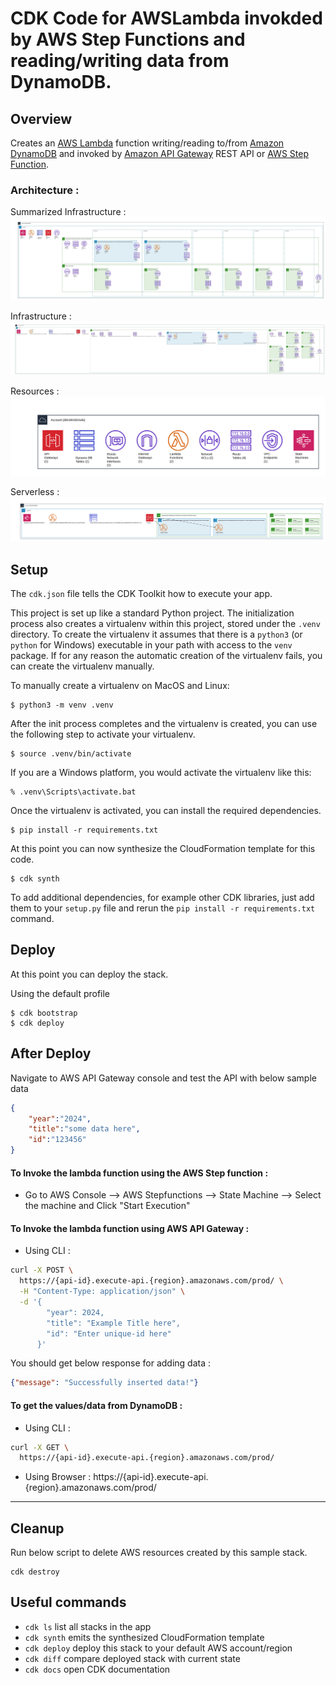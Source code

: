 
# CDK Code for AWSLambda invokded by AWS Step Functions and reading/writing data from DynamoDB.



## Overview

Creates an [AWS Lambda](https://aws.amazon.com/lambda/) function writing/reading to/from [Amazon DynamoDB](https://aws.amazon.com/dynamodb/) and invoked by [Amazon API Gateway](https://aws.amazon.com/api-gateway/) REST API or [AWS Step Function](https://aws.amazon.com/step-functions/). 

### Architecture : 
Summarized Infrastructure : 
![Summarized Infrastructure](aws_architecture/summarized_infrastructure.jpeg)

Infrastructure : 
![Infrastructure](aws_architecture/infrastructure.jpeg)

Resources : 
![Resources](aws_architecture/resources.png)

Serverless : 
![Serverless](aws_architecture/serverless.png)

## Setup

The `cdk.json` file tells the CDK Toolkit how to execute your app.

This project is set up like a standard Python project.  The initialization
process also creates a virtualenv within this project, stored under the `.venv`
directory.  To create the virtualenv it assumes that there is a `python3`
(or `python` for Windows) executable in your path with access to the `venv`
package. If for any reason the automatic creation of the virtualenv fails,
you can create the virtualenv manually.

To manually create a virtualenv on MacOS and Linux:

```
$ python3 -m venv .venv
```

After the init process completes and the virtualenv is created, you can use the following
step to activate your virtualenv.

```
$ source .venv/bin/activate
```

If you are a Windows platform, you would activate the virtualenv like this:

```
% .venv\Scripts\activate.bat
```

Once the virtualenv is activated, you can install the required dependencies.

```
$ pip install -r requirements.txt
```

At this point you can now synthesize the CloudFormation template for this code.

```
$ cdk synth
```

To add additional dependencies, for example other CDK libraries, just add
them to your `setup.py` file and rerun the `pip install -r requirements.txt`
command.

## Deploy
At this point you can deploy the stack. 

Using the default profile

```
$ cdk bootstrap
$ cdk deploy
```



## After Deploy
Navigate to AWS API Gateway console and test the API with below sample data 
```json
{
    "year":"2024", 
    "title":"some data here",
    "id":"123456"
}
```

#### To Invoke the lambda function using the AWS Step function :
- Go to AWS Console --> AWS Stepfunctions --> State Machine --> Select the machine and Click "Start Execution"

#### To Invoke the lambda function using AWS API Gateway : 
- Using CLI : 

```bash
curl -X POST \
  https://{api-id}.execute-api.{region}.amazonaws.com/prod/ \
  -H "Content-Type: application/json" \
  -d '{
        "year": 2024,
        "title": "Example Title here",
        "id": "Enter unique-id here"
      }'
```

You should get below response  for adding data : 

```json
{"message": "Successfully inserted data!"}
```

####  To get the values/data from DynamoDB :
- Using CLI :

```bash
curl -X GET \
  https://{api-id}.execute-api.{region}.amazonaws.com/prod/ 
```

- Using Browser :  https://{api-id}.execute-api.{region}.amazonaws.com/prod/ 

---



## Cleanup 
Run below script to delete AWS resources created by this sample stack.
```
cdk destroy
```

## Useful commands

 * `cdk ls`          list all stacks in the app
 * `cdk synth`       emits the synthesized CloudFormation template
 * `cdk deploy`      deploy this stack to your default AWS account/region
 * `cdk diff`        compare deployed stack with current state
 * `cdk docs`        open CDK documentation

